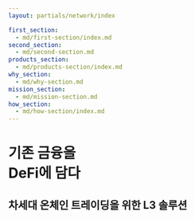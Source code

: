 ```yaml
---
layout: partials/network/index

first_section:
  - md/first-section/index.md
second_section:
  - md/second-section.md
products_section:
  - md/products-section/index.md
why_section:
  - md/why-section.md
mission_section:
  - md/mission-section.md
how_section:
  - md/how-section/index.md
---
```



# 기존 금융을<br>DeFi에 담다

## 차세대 온체인 트레이딩을 위한 L3 솔루션

